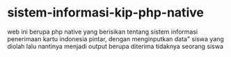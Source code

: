# sistem-informasi-kip-php-native
web ini berupa php native yang berisikan tentang sistem informasi penerimaan kartu indonesia pintar, dengan menginputkan data" siswa yang diolah lalu nantinya menjadi output berupa diterima tidaknya seorang siswa
